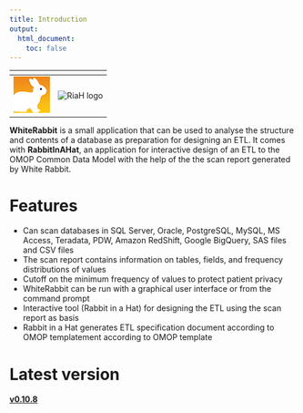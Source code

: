 ```yaml
---
title: Introduction
output:
  html_document:
    toc: false
---
```


|[]()||
|---|---|
| ![WR logo](https://github.com/OHDSI/WhiteRabbit/raw/master/whiterabbit/src/main/resources/org/ohdsi/whiteRabbit/WhiteRabbit64.png) | ![RiaH logo](https://github.com/OHDSI/WhiteRabbit/raw/master/rabbitinahat/src/main/resources/org/ohdsi/rabbitInAHat/RabbitInAHat64.png) |

**WhiteRabbit** is a small application that can be used to analyse the structure and contents of a database as preparation for designing an ETL.
It comes with **RabbitInAHat**, an application for interactive design of an ETL to the OMOP Common Data Model with the help of the the scan report generated by White Rabbit.

# Features
- Can scan databases in SQL Server, Oracle, PostgreSQL, MySQL, MS Access, Teradata, PDW, Amazon RedShift, Google BigQuery, SAS files and CSV files
- The scan report contains information on tables, fields, and frequency distributions of values
- Cutoff on the minimum frequency of values to protect patient privacy
- WhiteRabbit can be run with a graphical user interface or from the command prompt
- Interactive tool (Rabbit in a Hat) for designing the ETL using the scan report as basis
- Rabbit in a Hat generates ETL specification document according to OMOP templatement according to OMOP template

# Latest version
[**v0.10.8**](https://github.com/OHDSI/WhiteRabbit/releases/latest)
